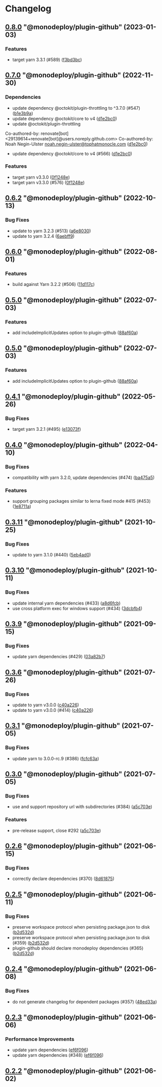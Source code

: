 # Changelog

<!-- MONODEPLOY:BELOW -->

## [0.8.0](https://github.com/tophat/monodeploy/compare/@monodeploy/plugin-github@0.7.0...@monodeploy/plugin-github@0.8.0) "@monodeploy/plugin-github" (2023-01-03)<a name="0.8.0"></a>

### Features

* target yarn 3.3.1 (#589) ([f3bd3bc](https://github.com/tophat/monodeploy/commits/f3bd3bc))




## [0.7.0](https://github.com/tophat/monodeploy/compare/@monodeploy/plugin-github@0.6.3...@monodeploy/plugin-github@0.7.0) "@monodeploy/plugin-github" (2022-11-30)<a name="0.7.0"></a>

### Dependencies

* update dependency @octokit/plugin-throttling to ^3.7.0 (#547) ([b1e3b9a](https://github.com/tophat/monodeploy/commits/b1e3b9a))
* update dependency @octokit/core to v4 ([d1e2bc0](https://github.com/tophat/monodeploy/commits/d1e2bc0))
* update @octokit/plugin-throttling

Co-authored-by: renovate[bot] <29139614+renovate[bot]@users.noreply.github.com>
Co-authored-by: Noah Negin-Ulster <noah.negin-ulster@tophatmonocle.com> ([d1e2bc0](https://github.com/tophat/monodeploy/commits/d1e2bc0))
* update dependency @octokit/core to v4 (#566) ([d1e2bc0](https://github.com/tophat/monodeploy/commits/d1e2bc0))

### Features

* target yarn v3.3.0 ([0f1248e](https://github.com/tophat/monodeploy/commits/0f1248e))
* target yarn v3.3.0 (#576) ([0f1248e](https://github.com/tophat/monodeploy/commits/0f1248e))




## [0.6.2](https://github.com/tophat/monodeploy/compare/@monodeploy/plugin-github@0.6.1...@monodeploy/plugin-github@0.6.2) "@monodeploy/plugin-github" (2022-10-13)<a name="0.6.2"></a>

### Bug Fixes

* update to yarn 3.2.3 (#513) ([a6e8030](https://github.com/tophat/monodeploy/commits/a6e8030))
* update to yarn 3.2.4 ([6aebff9](https://github.com/tophat/monodeploy/commits/6aebff9))




## [0.6.0](https://github.com/tophat/monodeploy/compare/@monodeploy/plugin-github@0.5.0...@monodeploy/plugin-github@0.6.0) "@monodeploy/plugin-github" (2022-08-01)<a name="0.6.0"></a>

### Features

* build against Yarn 3.2.2 (#506) ([11d117c](https://github.com/tophat/monodeploy/commits/11d117c))




## [0.5.0](https://github.com/tophat/monodeploy/compare/@monodeploy/plugin-github@0.4.1...@monodeploy/plugin-github@0.5.0) "@monodeploy/plugin-github" (2022-07-03)<a name="0.5.0"></a>

### Features

* add includeImplicitUpdates option to plugin-github ([88af60a](https://github.com/tophat/monodeploy/commits/88af60a))




## [0.5.0](https://github.com/tophat/monodeploy/compare/@monodeploy/plugin-github@0.4.1...@monodeploy/plugin-github@0.5.0) "@monodeploy/plugin-github" (2022-07-03)<a name="0.5.0"></a>

### Features

* add includeImplicitUpdates option to plugin-github ([88af60a](https://github.com/tophat/monodeploy/commits/88af60a))




## [0.4.1](https://github.com/tophat/monodeploy/compare/@monodeploy/plugin-github@0.4.0...@monodeploy/plugin-github@0.4.1) "@monodeploy/plugin-github" (2022-05-26)<a name="0.4.1"></a>

### Bug Fixes

* target yarn 3.2.1 (#495) ([e13073f](https://github.com/tophat/monodeploy/commits/e13073f))




## [0.4.0](https://github.com/tophat/monodeploy/compare/@monodeploy/plugin-github@0.3.15...@monodeploy/plugin-github@0.4.0) "@monodeploy/plugin-github" (2022-04-10)<a name="0.4.0"></a>

### Bug Fixes

* compatibility with yarn 3.2.0, update dependencies (#474) ([ba475a5](https://github.com/tophat/monodeploy/commits/ba475a5))

### Features

* support grouping packages similar to lerna fixed mode #415 (#453) ([1e8711a](https://github.com/tophat/monodeploy/commits/1e8711a))




## [0.3.11](https://github.com/tophat/monodeploy/compare/@monodeploy/plugin-github@0.3.10...@monodeploy/plugin-github@0.3.11) "@monodeploy/plugin-github" (2021-10-25)<a name="0.3.11"></a>

### Bug Fixes

* update to yarn 3.1.0 (#440) ([5eb4ad0](https://github.com/tophat/monodeploy/commits/5eb4ad0))




## [0.3.10](https://github.com/tophat/monodeploy/compare/@monodeploy/plugin-github@0.3.9...@monodeploy/plugin-github@0.3.10) "@monodeploy/plugin-github" (2021-10-11)<a name="0.3.10"></a>

### Bug Fixes

* update internal yarn dependencies (#433) ([a8d6fcb](https://github.com/tophat/monodeploy/commits/a8d6fcb))
* use cross platform exec for windows support (#434) ([3dcbfb4](https://github.com/tophat/monodeploy/commits/3dcbfb4))




## [0.3.9](https://github.com/tophat/monodeploy/compare/@monodeploy/plugin-github@0.3.8...@monodeploy/plugin-github@0.3.9) "@monodeploy/plugin-github" (2021-09-15)<a name="0.3.9"></a>

### Bug Fixes

* update yarn dependencies (#429) ([03a82b7](https://github.com/tophat/monodeploy/commits/03a82b7))




## [0.3.6](https://github.com/tophat/monodeploy/compare/@monodeploy/plugin-github@0.3.5...@monodeploy/plugin-github@0.3.6) "@monodeploy/plugin-github" (2021-07-26)<a name="0.3.6"></a>

### Bug Fixes

* update to yarn v3.0.0 ([c40a226](https://github.com/tophat/monodeploy/commits/c40a226))
* update to yarn v3.0.0 (#414) ([c40a226](https://github.com/tophat/monodeploy/commits/c40a226))




## [0.3.1](https://github.com/tophat/monodeploy/compare/@monodeploy/plugin-github@0.3.0...@monodeploy/plugin-github@0.3.1) "@monodeploy/plugin-github" (2021-07-05)<a name="0.3.1"></a>

### Bug Fixes

* update yarn to 3.0.0-rc.9 (#386) ([fcfc63a](https://github.com/tophat/monodeploy/commits/fcfc63a))




## [0.3.0](https://github.com/tophat/monodeploy/compare/@monodeploy/plugin-github@0.2.6...@monodeploy/plugin-github@0.3.0) "@monodeploy/plugin-github" (2021-07-05)<a name="0.3.0"></a>

### Bug Fixes

* use and support repository url with subdirectories (#384) ([a5c703e](https://github.com/tophat/monodeploy/commits/a5c703e))

### Features

* pre-release support, close #292 ([a5c703e](https://github.com/tophat/monodeploy/commits/a5c703e))




## [0.2.6](https://github.com/tophat/monodeploy/compare/@monodeploy/plugin-github@0.2.5...@monodeploy/plugin-github@0.2.6) "@monodeploy/plugin-github" (2021-06-15)<a name="0.2.6"></a>

### Bug Fixes

* correctly declare dependencies (#370) ([8d61875](https://github.com/tophat/monodeploy/commits/8d61875))




## [0.2.5](https://github.com/tophat/monodeploy/compare/@monodeploy/plugin-github@0.2.4...@monodeploy/plugin-github@0.2.5) "@monodeploy/plugin-github" (2021-06-11)<a name="0.2.5"></a>

### Bug Fixes

* preserve workspace protocol when persisting package.json to disk ([b2d532d](https://github.com/tophat/monodeploy/commits/b2d532d))
* preserve workspace protocol when persisting package.json to disk (#359) ([b2d532d](https://github.com/tophat/monodeploy/commits/b2d532d))
* plugin-github should declare monodeploy dependencies (#365) ([b2d532d](https://github.com/tophat/monodeploy/commits/b2d532d))




## [0.2.4](https://github.com/tophat/monodeploy/compare/@monodeploy/plugin-github@0.2.3...@monodeploy/plugin-github@0.2.4) "@monodeploy/plugin-github" (2021-06-08)<a name="0.2.4"></a>

### Bug Fixes

* do not generate changelog for dependent packages (#357) ([48ed33a](https://github.com/tophat/monodeploy/commits/48ed33a))




## [0.2.3](https://github.com/tophat/monodeploy/compare/@monodeploy/plugin-github@0.2.2...@monodeploy/plugin-github@0.2.3) "@monodeploy/plugin-github" (2021-06-06)<a name="0.2.3"></a>

### Performance Improvements

* update yarn dependencies ([ef6f096](https://github.com/tophat/monodeploy/commits/ef6f096))
* update yarn dependencies (#348) ([ef6f096](https://github.com/tophat/monodeploy/commits/ef6f096))




## [0.2.2](https://github.com/tophat/monodeploy/compare/@monodeploy/plugin-github@0.2.1...@monodeploy/plugin-github@0.2.2) "@monodeploy/plugin-github" (2021-06-02)<a name="0.2.2"></a>


